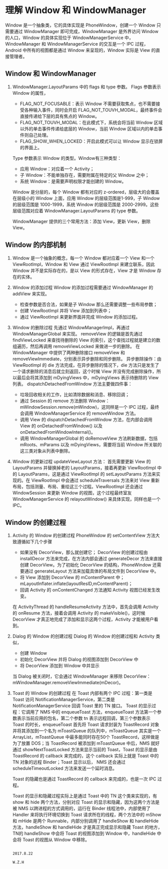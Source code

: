 # 理解 Window 和 WindowManager
Window 是一个抽象类，它的具体实现是 PhoneWindow，创建一个 Window 只需要通过 WindowManager 即可完成，WindowManager 是外界访问 Window 的人口，Window 的具体实现位于 WindowManagerService 中，WindowManager 和 WindowManagerService 的交互是一个 IPC 过程，Android 中所有的视图都是通过 Window 来呈现的，Window 实际是 View 的直接管理者。

## Window 和 WindowManager
1. WindowManager.LayoutParams 中的 flags 和 type 参数。
    Flags 参数表示 Window 的属性，
    - FLAG_NOT_FOCUSABLE：表示 Window 不需要获取焦点，也不需要接受各种输入事件，同时会开启 FLAG_NOT_TOUVH_MODAL，最终事件会直接传递给下层的具有焦点的 Window。
    - FLAG_NOT_TOUVH_MODAL：在此模式下，系统会将当前 Window 区域以外的单击事件传递给底层的 Window，当前 Window 区域以内的单击事件则自己处理。
    - FLAG_SHOW_WHEN_LOCKED：开启此模式可以让 Window 显示在锁屏的界面上。
    
    Type 参数表示 Window 的类型。Window有三种类型：

    - 应用 Window：对应着一个 Activity；
    - 子 Window：不能单独存在，需要附属在特定的父 Window 之中；
    - 系统 Window：是需要声明权限才能创建的 Window。
 
    Window 是分层的，每个 Window 都有对应的 z-ordered，层级大的会覆盖在层级小的 Window 上面，应用 Window 的层级范围是1-999，子 Window 的层级范围是 1000-1999，系统 Window 的层级范围是 2000-2999。这些层级范围对应着 WindowManager.LayoutParams 的 type 参数。

    WindowManager 提供的三个常用方法：添加 View，更新 View，删除 View。

## Window 的内部机制 
1. Window 是一个抽象的概念，每一个 Window 都对应着一个 View 和一个 ViewRootImpl，Window 和 View 通过 ViewRootImpl 来建立联系，因此 Window 并不是实际存在的，是以 View 的形式存在，View 才是 Window 存在的实体。

2. Window 的添加过程
    Window 的添加过程需要通过 WindowManager 的 addView 来实现。
    - 检查参数是否合法，如果是子 Window 那么还需要调整一些布局参数；
    - 创建 ViewRootImpl 并将 View 添加到列表中；
    - 通过 ViewRootImpl 来更新界面并完成 Window 的添加过程。

3. Window 的删除过程
    先通过 WindowManagerImpl，再通过 WindowManagerGlobal 来实现。
    removeView 的逻辑是首先通过 findViewLocked 来查找待删除的 View 的索引，这个查找过程就是建立的数组遍历，然后再调用 removeViewLocked 来做进一步的删除。
    在 WindowManager 中提供了两种删除接口 removeView 和 removeViewImmediate，分别表示异步删除和同步删除。
    异步删除操作：由 ViewRootImpl 的 die 方法完成，在异步删除的情况下，die 方法只是发生了一个请求删除的消息后就立刻返回，这个时候 View 并没有完成删除操作，所以最后会将其添加到 mDyingViews 中，mDyingViews 表示待删除的 View 列表。
    dispatchDetachedFromWindow 方法主要做四件事：
    - 垃圾回收相关的工作，比如清除数据和消息、移除回调；
    - 通过 Session 的 remove 方法删除 Window：mWindowSession.remove(mWindow)，这同样是一个 IPC 过程，最终会调用 WindowManagerService 的 removeWindow 方法。
    - 调用 View 的 dispatchDetachedFromWindow 方法，在内部会调用 View 的 onDetachedFromWindow() 以及 onDetachedFromWindowInternal()。
    - 调用 WindowManagerGlobal 的 doRemoveView 方法刷新数据，包括 mRoots、mParams 以及 mDyingViews，需要将当前 Window 所关联的这三类对象从列表中删除。

4. Window 的更新过程
    updateViewLayout 方法：
    首先需要更新 View 的 LayoutParams 并替换掉老的 LayoutParams，接着再更新 ViewRootImpl 中的 LayoutParams，这是通过 ViewRootImpl 的 setLayoutParams 方法来实现的。在 ViewRootImpl 中会通过 scheduleTraversals 方法来对 View 重新布局，包括测量、布局、重绘这三个过程。ViewRootImpl 还会通过 WindowSession 来更新 Window 的视图，这个过程最终室友 WindowManagerService 的 relayoutWindow() 来具体实现，同样也是一个 IPC。

## Window 的创建过程
1. Activity 的 Window 的创建过程
    PhoneWindow 的 setContentView 方法大致遵循如下几个步骤
    - 如果没有 DecorView，那么就创建它；
        DecorView 的创建过程由 installDecor 方法来完成，在方法内部会通过 generateDecor 方法来直接创建 DecorView。为了初始化 DecorView 的结构，PhoneWindow 还需要通过 generateLayout 方法来加载具体的布局文件到 DecorView 中。
    - 将 View 添加到 DecorView 的 mContentParent 中；
        mLayoutInflater.inflate(layoutResID,mContentParent)；
    - 回调 Activity 的 onContentChanged 方法通知 Activity 视图已经发生改变。
    
    在 ActivityThread 的 handleResumeActivity 方法中，首先会调用 Activity 的 onResume 方法，接着会调用 Activity 的 makeVisible()，这时候 DecorView 才真正地完成了添加和显示这两个过程，Activity 才能被用户看到。

2. Dialog 的 Window 的创建过程
    Dialog 的 Window 的创建过程和 Activity 类似，
    - 创建 Window
    - 初始化 DecorView 并将 Dialog 的视图添加到 DecorView 中
    - 将 DecorView 添加到 Window 中并显示
    
    当 Dialog 被关闭时，它会通过 WindowManager 来移除 DecorView：mWindowManager.removeViewImmediate(mDecor)。

3. Toast 的 Window 的创建过程
    在 Toast 内部有两个 IPC 过程：第一类是 Toast 访问 NotificationManagerService，第二类是 NotificationManagerService 回调 Toast 里的 TN 接口。
    Toast 的显示过程：它调用了 NMS 中的 enqueueToast 方法，enqueueToast 方法第一个参数表示当前应用的包名，第二个参数 tn 表示远程回调，第三个参数表示 Toast 的时长，enqueueToast 首先将 Toast 请求封装为 ToastRecord 对象并将其添加到一个名为 mToastQueue 的队列中，mToastQueue 其实是一个 ArrayList，mToastQueue 中最多能同时存在50个 ToastRecord，这样做是为了放置 DOS；当 ToastRecord 被添加到 mToastQueue 中后，NMS 就好通过 showNextToastLocked 方法来显示当前的 Toast，Toast 的显示是由 ToastRecord 的 callback 来完成的，这个 callback 实际上就是 Toast 中的 TN 对象的远程 Binder；Toast 显示以后， NMS 还会通过 scheduleTimeoutLocked 方法来发送一个延时消息。

    Toast 的隐藏也是通过 ToastRecord 的 callback 来完成的，也是一次 IPC 过程。

    Toast 的显示和隐藏过程实际上是通过 Toast 中的 TN 这个类来实现的，有 show 和 hide 两个方法，分别对应 Toast 的显示和隐藏，因为这两个方法是被 NMS 以跨进程的方式调用的，运行在 Binder 线程池中，内部使用了 Handler 来将执行环境切换到 Toast 请求所在的线程，两个方法中的 mShow 和 mHide 是两个 Runnable，内部分别调用了 handleShow 和 handleHide 方法，handleShow 和 handleHide 才是真正完成显示和隐藏 Toast 的地方，TN的 handleShow 中会将 Toast 的视图添加到 Window 中，handleHide 中会将 Toast 的视图从 Window 中移除。



                                                                     2017.8.22
                                                                       W.Z.H


